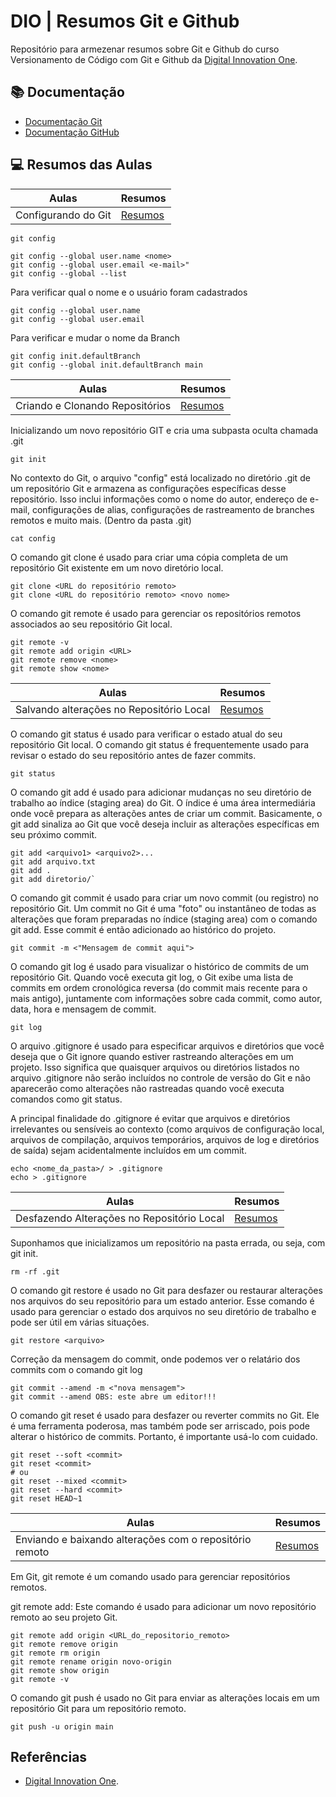 # DIO | Resumos Git e Github

Repositório para armezenar resumos sobre Git e Github do curso Versionamento de Código com Git e Github da [Digital Innovation One](https://www.dio.me/).

## 📚 Documentação
- [Documentação Git](https://git-scm.com/docs/git/pt_BR)
- [Documentação GitHub](https://docs.github.com/pt)

## 💻 Resumos das Aulas

| Aulas | Resumos |
|-------|---------|
| Configurando do Git | [Resumos]()|

```
git config

```
```
git config --global user.name <nome>
git config --global user.email <e-mail>"
git config --global --list

```
Para verificar qual o nome e o usuário foram cadastrados
```
git config --global user.name
git config --global user.email

```
Para verificar e mudar o nome da Branch
```
git config init.defaultBranch
git config --global init.defaultBranch main

```
| Aulas | Resumos |
|-------|---------|
| Criando e Clonando Repositórios | [Resumos]()|

Inicializando um novo repositório GIT e cria uma subpasta oculta chamada .git

```
git init

```
No contexto do Git, o arquivo "config" está localizado no diretório .git de um repositório Git e armazena as configurações específicas desse repositório. Isso inclui informações como o nome do autor, endereço de e-mail, configurações de alias, configurações de rastreamento de branches remotos e muito mais. (Dentro da pasta .git)

```
cat config

```
O comando git clone é usado para criar uma cópia completa de um repositório Git existente em um novo diretório local.
```
git clone <URL do repositório remoto>
git clone <URL do repositório remoto> <novo nome>

``` 
O comando git remote é usado para gerenciar os repositórios remotos associados ao seu repositório Git local.

```
git remote -v
git remote add origin <URL>
git remote remove <nome>
git remote show <nome>

``` 

| Aulas | Resumos |
|-------|---------|
| Salvando alterações no Repositório Local | [Resumos]()|

O comando git status é usado para verificar o estado atual do seu repositório Git local. O comando git status é frequentemente usado para revisar o estado do seu repositório antes de fazer commits.

```
git status

``` 
O comando git add é usado para adicionar mudanças no seu diretório de trabalho ao índice (staging area) do Git. O índice é uma área intermediária onde você prepara as alterações antes de criar um commit. Basicamente, o git add sinaliza ao Git que você deseja incluir as alterações específicas em seu próximo commit.

```
git add <arquivo1> <arquivo2>...
git add arquivo.txt
git add .
git add diretorio/`

```
O comando git commit é usado para criar um novo commit (ou registro) no repositório Git. Um commit no Git é uma "foto" ou instantâneo de todas as alterações que foram preparadas no índice (staging area) com o comando git add. Esse commit é então adicionado ao histórico do projeto.

```
git commit -m <"Mensagem de commit aqui">

```
O comando git log é usado para visualizar o histórico de commits de um repositório Git. Quando você executa git log, o Git exibe uma lista de commits em ordem cronológica reversa (do commit mais recente para o mais antigo), juntamente com informações sobre cada commit, como autor, data, hora e mensagem de commit.

```
git log

```
O arquivo .gitignore é usado para especificar arquivos e diretórios que você deseja que o Git ignore quando estiver rastreando alterações em um projeto. Isso significa que quaisquer arquivos ou diretórios listados no arquivo .gitignore não serão incluídos no controle de versão do Git e não aparecerão como alterações não rastreadas quando você executa comandos como git status.

A principal finalidade do .gitignore é evitar que arquivos e diretórios irrelevantes ou sensíveis ao contexto (como arquivos de configuração local, arquivos de compilação, arquivos temporários, arquivos de log e diretórios de saída) sejam acidentalmente incluídos em um commit.

``` 
echo <nome_da_pasta>/ > .gitignore
echo > .gitignore

```
| Aulas | Resumos |
|-------|---------|
| Desfazendo Alterações no Repositório Local | [Resumos]()|

Suponhamos que inicializamos um repositório na pasta errada, ou seja, com git init.

```
rm -rf .git

``` 
O comando git restore é usado no Git para desfazer ou restaurar alterações nos arquivos do seu repositório para um estado anterior. Esse comando é usado para gerenciar o estado dos arquivos no seu diretório de trabalho e pode ser útil em várias situações.

```
git restore <arquivo>

``` 
Correção da mensagem do commit, onde podemos ver o relatário dos commits com o comando git log

```
git commit --amend -m <"nova mensagem">
git commit --amend OBS: este abre um editor!!!

``` 
O comando git reset é usado para desfazer ou reverter commits no Git. Ele é uma ferramenta poderosa, mas também pode ser arriscado, pois pode alterar o histórico de commits. Portanto, é importante usá-lo com cuidado.

```
git reset --soft <commit>
git reset <commit>
# ou
git reset --mixed <commit>
git reset --hard <commit>
git reset HEAD~1

``` 
| Aulas | Resumos |
|-------|---------|
| Enviando e baixando alterações com o repositório remoto | [Resumos]()|

Em Git, git remote é um comando usado para gerenciar repositórios remotos. 

git remote add: Este comando é usado para adicionar um novo repositório remoto ao seu projeto Git.

``` 
git remote add origin <URL_do_repositorio_remoto>
git remote remove origin
git remote rm origin
git remote rename origin novo-origin
git remote show origin
git remote -v

```
O comando git push é usado no Git para enviar as alterações locais em um repositório Git para um repositório remoto.

```
git push -u origin main

```

## Referências
- [Digital Innovation One]().

